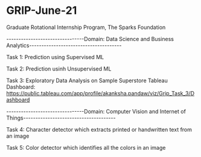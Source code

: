 # GRIP-June-21
Graduate Rotational Internship Program, The Sparks Foundation

--------------------------------Domain: Data Science and Business Analytics--------------------------------------

Task 1: Prediction using Supervised ML

Task 2: Prediction usinh Unsupervised ML

Task 3: Exploratory Data Analysis on Sample Superstore
Tableau Dashboard: https://public.tableau.com/app/profile/akanksha.pandaw/viz/Grip_Task_3/Dashboard


--------------------------------Domain: Computer Vision and Internet of Things--------------------------------------

Task 4: Character detector which extracts printed or handwritten text from an image

Task 5: Color detector which identifies all the colors in an image

